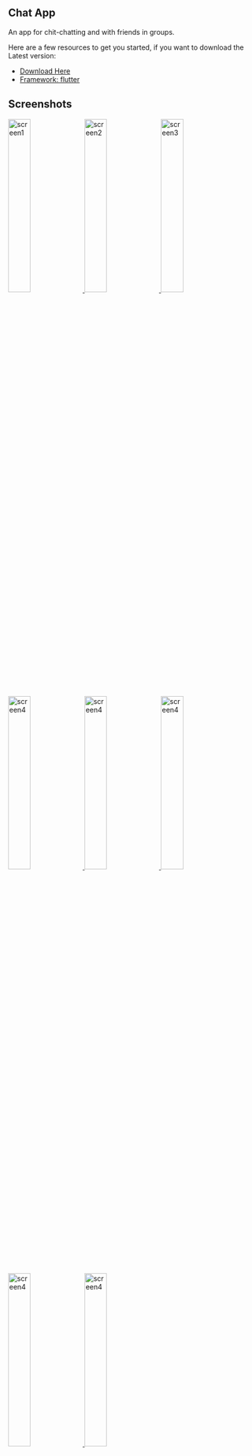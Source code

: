 ## Chat App

An app for chit-chatting and with friends in groups.

Here are a few resources to get you started, if you want to download the Latest version:

- [Download Here](https://github.com/RishiAhuja/chat-app/releases)
- [Framework: flutter](https://flutter.dev/)

## Screenshots
<a href="https://raw.githubusercontent.com/RishiAhuja/chat-app/assets/2.png">
    <img src="screen/1-e.png" alt="screen1", height=30%, width=30%>
  </a>
<a href="https://raw.githubusercontent.com/RishiAhuja/chat-app/assets/5.png">
    <img src="screen/3-e.png" alt="screen2", height=30%, width=30%>
  </a>
<a href="https://raw.githubusercontent.com/RishiAhuja/chat-app/assets/3.png">
    <img src="screen/2-e.png" alt="screen3", height=30%, width=30%>
  </a>
<a href="https://raw.githubusercontent.com/RishiAhuja/chat-app/assets/6.png">
    <img src="screen/4-e.png" alt="screen4", height=30%, width=30%>
  </a>
<a href="https://raw.githubusercontent.com/RishiAhuja/chat-app/assets/4.png">
    <img src="screen/5-e.png" alt="screen4", height=30%, width=30%>
  </a>
<a href="https://raw.githubusercontent.com/RishiAhuja/chat-app/assets/7.png">
    <img src="screen/6-e.png" alt="screen4", height=30%, width=30%>
  </a>
<a href="https://raw.githubusercontent.com/RishiAhuja/chat-app/assets/9.png">
    <img src="screen/7-e.png" alt="screen4", height=30%, width=30%>
  </a>
  <a href="https://raw.githubusercontent.com/RishiAhuja/chat-app/assets/8.png">
    <img src="screen/7-e.png" alt="screen4", height=30%, width=30%>
  </a>
